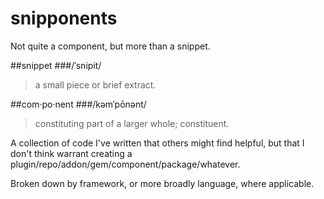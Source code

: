 # snipponents

Not quite a component, but more than a snippet.

##snippet
###/ˈsnipit/
>a small piece or brief extract.

##com·po·nent
###/kəmˈpōnənt/
>constituting part of a larger whole; constituent.

A collection of code I've written that others might find helpful, but that I don't think warrant creating a plugin/repo/addon/gem/component/package/whatever.

Broken down by framework, or more broadly language, where applicable.
